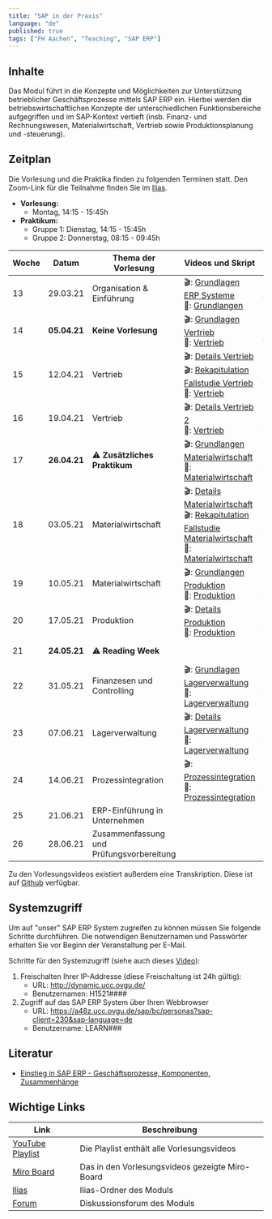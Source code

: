 ```yaml
---
title: "SAP in der Praxis"
language: "de"
published: true
tags: ["FH Aachen", "Teaching", "SAP ERP"]
---
```


## Inhalte

Das Modul führt in die Konzepte und Möglichkeiten zur Unterstützung betrieblicher Geschäftsprozesse mittels SAP ERP ein.
Hierbei werden die betriebswirtschaftlichen Konzepte der unterschiedlichen Funktionsbereiche aufgegriffen und im SAP-Kontext vertieft
(insb. Finanz- und Rechnungswesen, Materialwirtschaft, Vertrieb sowie Produktionsplanung und -steuerung).

## Zeitplan

Die Vorlesung und die Praktika finden zu folgenden Terminen statt. Den Zoom-Link für die Teilnahme finden Sie im [Ilias](https://www.ili.fh-aachen.de/goto_elearning_crs_702774.html).

- **Vorlesung:** 
    - Montag, 14:15 - 15:45h
- **Praktikum:**
    - Gruppe 1: Dienstag, 14:15 - 15:45h
    - Gruppe 2: Donnerstag, 08:15 - 09:45h

| Woche | Datum    |  Thema der Vorlesung         | Videos und Skript                                          | Praktikumsaufgabe                                               |
| ----- | -------- | ---------------------------- | ---------------------------------------------------------- | --------------------------------------------------------------- |
| 13    | 29.03.21 |Organisation & Einführung   | 🎬: [Grundlagen ERP Systeme](https://youtu.be/UC1czfAo_NM) <br/> 📕: [Grundlangen](02_grundlagen.pdf) | ✅: [Fallstudie Navigation](case_study_navigation.pdf) <br/> 📗: [Global Bike Story](global_bike_story.pdf) |
| 14    | **05.04.21** | **Keine Vorlesung**         | 🎬: [Grundlagen Vertrieb](https://youtu.be/TZlFXd6Jamo) <br/> 📕: [Vertrieb](03_vertrieb.pdf) | ✅: [Fallstudie Vertrieb](case_study_sd.pdf) |
| 15    | 12.04.21 | Vertrieb                    | 🎬: [Details Vertrieb](https://youtu.be/6YHY_kvFQps) <br/> 🎬: [Rekapitulation Fallstudie Vertrieb](https://youtu.be/ZljMOLikyj0) <br/>📕: [Vertrieb](03_vertrieb.pdf) | ✅: [Praxisfall Vertrieb 1](praxisfall_sd1.pdf)|
| 16    | 19.04.21 | Vertrieb                    | 🎬: [Details Vertrieb 2](https://youtu.be/cOqZ0s1yBfI) <br/>📕: [Vertrieb](03_vertrieb.pdf) | ✅: [Praxisfall Vertrieb 2](praxisfall_sd2.pdf)                 |
| 17    | **26.04.21** |⚠️ **Zusätzliches Praktikum**         | 🎬: [Grundlangen Materialwirtschaft](https://youtu.be/DRW90wql80k)<br/>📕: [Materialwirtschaft](04_materialwirtschaft.pdf) | ✅: [Fallstudie Materialwirtschaft](case_study_mm.pdf)   |
| 18    | 03.05.21 | Materialwirtschaft          | 🎬: [Details Materialwirtschaft](https://youtu.be/5YQGhN4ogJg) <br/> 🎬: [Rekapitulation Fallstudie Materialwirtschaft](https://youtu.be/2Fmgzc6IrXA)<br/>📕: [Materialwirtschaft](04_materialwirtschaft.pdf)  | ✅: [Praxisfall Materialwirtschaft](praxisfall_mm.pdf) |
| 19    | 10.05.21 |Materialwirtschaft          | 🎬: [Grundlangen Produktion](https://youtu.be/_L9FtXfo_-k) <br/>📕: [Produktion](06_produktion.pdf) | ✅: [Fallstudie Produktion](case_study_pp.pdf)|
| 20    | 17.05.21 |Produktion                  | 🎬: [Details Produktion](https://youtu.be/NOoakd3FyTc)  <br/>📕: [Produktion](06_produktion.pdf)    | ✅: [Praxisfall Produktion](praxisfall_pp.pdf)|
| 21    | **24.05.21** | ⚠️ **Reading Week**            |                                                            | ✅: [Fallstudie FI](case_study_fi.pdf) <br/> ✅: [Fallstudie CO](case_study_co_cca.pdf)|
| 22    | 31.05.21 |Finanzesen und Controlling  | 🎬: [Grundlagen Lagerverwaltung](https://youtu.be/6k3cXHBxNGE) <br/> 📕: [Lagerverwaltung](07_lagerverwaltung.pdf) | ✅: [Fallstudie Lagerverwaltung](case_study_wm.pdf) |
| 23    | 07.06.21 | Lagerverwaltung             | 🎬: [Details Lagerverwaltung](https://youtu.be/UaFt8InJ9Yg) <br/> 📕: [Lagerverwaltung](07_lagerverwaltung.pdf) | ✅: [Praxisfall Lagerverwaltung](praxisfall_wm1.pdf) |
| 24    | 14.06.21 | Prozessintegration          | 🎬: [Prozessintegration](https://youtu.be/1vXsvSGHrbs) <br/> 📕: [Prozessintegration](08_prozess_integration.pdf) | ✅: [Praxisfall Prozessintegration](praxisfall_process_integration.pdf) |
| 25    | 21.06.21 | ERP-Einführung in Unternehmen | | **Kein Praktikum** |
| 26    | 28.06.21 | Zusammenfassung und Prüfungsvorbereitung | | **Kein Praktikum** |

Zu den Vorlesungsvideos existiert außerdem eine Transkription. Diese ist auf [Github](https://github.com/ceedee666/transcript_sap_ws20) verfügbar. 

## Systemzugriff

Um auf "unser" SAP ERP System zugreifen zu können müssen Sie folgende Schritte durchführen. Die notwendigen Benutzernamen und Passwörter erhalten Sie vor
Beginn der Veranstaltung per E-Mail.

Schritte für den Systemzugriff (siehe auch dieses [Video](https://youtu.be/kibeQuMlYKQ)):

1. Freischalten Ihrer IP-Addresse (diese Freischaltung ist 24h gültig):
    - URL: http://dynamic.ucc.ovgu.de/
    - Benutzernamen: H1521####
2. Zugriff auf das SAP ERP System über Ihren Webbrowser
    - URL: https://a48z.ucc.ovgu.de/sap/bc/personas?sap-client=230&sap-language=de
    - Benutzername: LEARN###

## Literatur
* [Einstieg in SAP ERP - Geschäftsprozesse, Komponenten, Zusammenhänge](https://www.rheinwerk-verlag.de/einstieg-in-sap-erp-geschaeftsprozesse-komponenten-zusammenhaenge-erklaert-am-beispielunternehmen-global-bike/)

## Wichtige Links

| Link | Beschreibung |
| ---- | ------------ |
| [YouTube Playlist](https://www.youtube.com/playlist?list=PLl09U8aTDcv1nplJmrOcLpsGkNBE_zDYn) | Die Playlist enthält alle Vorlesungsvideos |
| [Miro Board](https://miro.com/app/board/o9J_klaBjMQ=/) | Das in den Vorlesungsvideos gezeigte Miro-Board |
| [Ilias](https://www.ili.fh-aachen.de/goto_elearning_crs_702774.html) | Ilias-Ordner des Moduls |
| [Forum](https://www.ili.fh-aachen.de/goto_elearning_frm_710010.html) | Diskussionsforum des Moduls |

